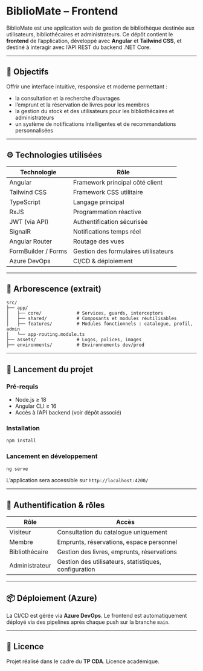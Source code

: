 # BiblioMate – Frontend

BiblioMate est une application web de gestion de bibliothèque destinée aux utilisateurs, bibliothécaires et administrateurs. Ce dépôt contient le **frontend** de l’application, développé avec **Angular** et **Tailwind CSS**, et destiné à interagir avec l’API REST du backend .NET Core.

---

## 🎯 Objectifs

Offrir une interface intuitive, responsive et moderne permettant :

- la consultation et la recherche d’ouvrages
- l’emprunt et la réservation de livres pour les membres
- la gestion du stock et des utilisateurs pour les bibliothécaires et administrateurs
- un système de notifications intelligentes et de recommandations personnalisées

---

## ⚙️ Technologies utilisées

| Technologie         | Rôle                                      |
|---------------------|-------------------------------------------|
| Angular             | Framework principal côté client           |
| Tailwind CSS        | Framework CSS utilitaire                  |
| TypeScript          | Langage principal                         |
| RxJS                | Programmation réactive                    |
| JWT (via API)       | Authentification sécurisée                |
| SignalR             | Notifications temps réel                  |
| Angular Router      | Routage des vues                          |
| FormBuilder / Forms | Gestion des formulaires utilisateurs      |
| Azure DevOps        | CI/CD & déploiement                       |

---

## 📁 Arborescence (extrait)

```
src/
├── app/
│   ├── core/             # Services, guards, interceptors
│   ├── shared/           # Composants et modules réutilisables
│   ├── features/         # Modules fonctionnels : catalogue, profil, admin
│   └── app-routing.module.ts
├── assets/               # Logos, polices, images
├── environments/         # Environnements dev/prod
```

---

## 🚀 Lancement du projet

### Pré-requis

- Node.js ≥ 18
- Angular CLI ≥ 16
- Accès à l’API backend (voir dépôt associé)

### Installation

```bash
npm install
```

### Lancement en développement

```bash
ng serve
```

L’application sera accessible sur `http://localhost:4200/`

---

## 🔐 Authentification & rôles

| Rôle           | Accès                                                      |
|----------------|------------------------------------------------------------|
| Visiteur       | Consultation du catalogue uniquement                       |
| Membre         | Emprunts, réservations, espace personnel                   |
| Bibliothécaire | Gestion des livres, emprunts, réservations                 |
| Administrateur | Gestion des utilisateurs, statistiques, configuration      |

---

## 📦 Déploiement (Azure)

La CI/CD est gérée via **Azure DevOps**. Le frontend est automatiquement déployé via des pipelines après chaque push sur la branche `main`.

---

## 📄 Licence

Projet réalisé dans le cadre du **TP CDA**. Licence académique.
